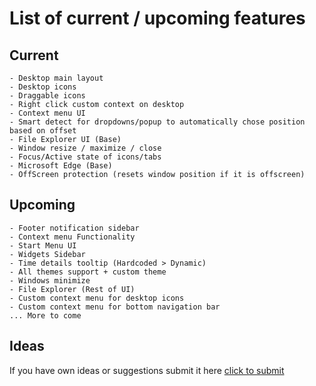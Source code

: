 # List of current / upcoming features

## Current

```
- Desktop main layout
- Desktop icons
- Draggable icons
- Right click custom context on desktop
- Context menu UI
- Smart detect for dropdowns/popup to automatically chose position based on offset
- File Explorer UI (Base)
- Window resize / maximize / close
- Focus/Active state of icons/tabs
- Microsoft Edge (Base)
- OffScreen protection (resets window position if it is offscreen)
```

## Upcoming

```
- Footer notification sidebar
- Context menu Functionality
- Start Menu UI
- Widgets Sidebar
- Time details tooltip (Hardcoded > Dynamic)
- All themes support + custom theme
- Windows minimize
- File Explorer (Rest of UI)
- Custom context menu for desktop icons
- Custom context menu for bottom navigation bar
... More to come
```

## Ideas
If you have own ideas or suggestions submit it here [click to submit](https://github.com/ndragun92/os-windows11/discussions/categories/ideas)